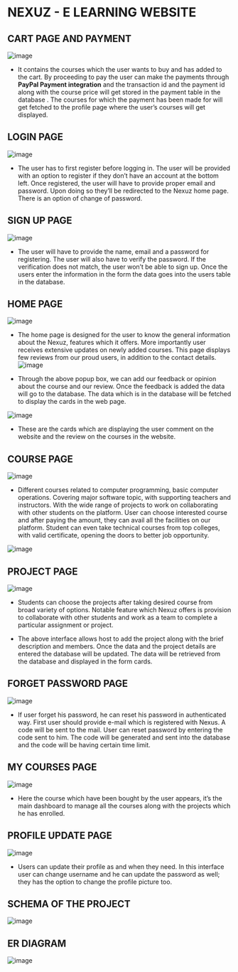 # NEXUZ - E LEARNING WEBSITE
## CART PAGE AND PAYMENT

![image](https://user-images.githubusercontent.com/90029094/203625834-6acf5c28-af3c-4296-b3ee-de828ce9b0e5.png)

- It contains the courses which the user wants to buy and has added to the cart. By proceeding to pay the user can make the payments through **PayPal Payment integration** and the transaction id and the payment id along with the course price will get stored in the payment table in the database . The courses for which the payment has been made for will get fetched to the profile page where the user’s courses will get displayed.
## LOGIN PAGE


![image](https://user-images.githubusercontent.com/90029094/203624344-f9cdecc6-2164-4789-9d16-47d70efb8c25.png)


- The user has to first register before logging in. The user will be provided with an option to register if they don’t have an account at the bottom left. Once registered, the user will have to provide proper email and password. Upon doing so they’ll be redirected to the Nexuz home page. There is an option of change of password.

## SIGN UP PAGE

![image](https://user-images.githubusercontent.com/90029094/203626006-148b8507-ec2f-49a9-9761-d3266f1b519e.png)

- The user will have to provide the name, email and a password for registering. The user will also have to verify the password. If the verification does not match, the user won’t be able to sign up. Once the users enter the information in the form the data goes into the users table in the database.



## HOME PAGE

![image](https://user-images.githubusercontent.com/90029094/203626044-2857f77d-acf1-4005-a4d4-064f4fcd5ca5.png)


- The home page is designed for the user to know the general information about the Nexuz, features which it offers. More importantly user receives extensive updates on newly added courses. This page displays few reviews from our proud users, in addition to the contact details.
  ![image](https://user-images.githubusercontent.com/90029094/203626271-7a197125-d7da-4552-b2b4-fd71ac6826d6.png)

  
- Through the above popup box, we can add our feedback or opinion about the course and our review. Once the feedback is added the data will go to the database. The data which is in the database will be fetched to display the cards in the web page.
 
 ![image](https://user-images.githubusercontent.com/90029094/203626295-7bccebf7-d52f-46bf-b652-18bb29247171.png)

- These are the cards which are displaying the user comment on the website and the review on the courses in the website.

## COURSE PAGE

![image](https://user-images.githubusercontent.com/90029094/203626398-8e5ab855-caef-41bf-9e59-493f1e10b142.png)


- Different courses related to computer programming, basic computer operations. Covering major software topic, with supporting teachers and instructors. With the wide range of projects to work on collaborating with other students on the platform. User can choose interested course and after paying the amount, they can avail all the facilities on our platform. Student can even take technical courses from top colleges, with valid certificate, opening the doors to better job opportunity.

![image](https://user-images.githubusercontent.com/90029094/203626557-5512de0d-0a5e-4558-89db-901643c9f4ca.png)

## PROJECT PAGE

![image](https://user-images.githubusercontent.com/90029094/203626661-cb04958b-a3c9-4df3-a98f-753f1237ca80.png)

- Students can choose the projects after taking desired course from broad variety of options. Notable feature which Nexuz offers is provision to collaborate with other students and work as a team to complete a particular assignment or project.


- The above interface allows host to add the project along with the brief description and members. Once the data and the project details are entered the database will be updated. The data will be retrieved from the database and displayed in the form cards.


 
## FORGET PASSWORD PAGE

![image](https://user-images.githubusercontent.com/90029094/203626691-2e85bfd9-6f51-4e5f-bc4c-39667c59b077.png)


- If user forget his password, he can reset his password in authenticated way. First user should provide e-mail which is registered with Nexus. A code will be sent to the mail. User can reset password by entering the code sent to him. The code will be generated and sent into the database and the code will be having certain time limit.


## MY COURSES PAGE

![image](https://user-images.githubusercontent.com/90029094/203626768-45639743-ee9d-464d-8453-cd3e54a15f0a.png)

- Here the course which have been bought by the user appears, it’s the main dashboard to manage all the courses along with the projects which he has enrolled.

 
## PROFILE UPDATE PAGE

![image](https://user-images.githubusercontent.com/90029094/203626864-6d31955f-ca8c-4cf2-9db2-e98b9507346e.png)


- Users can update their profile as and when they need. In this interface user can change username and he can update the password as well; they has the option to change the profile picture too.

## SCHEMA OF THE PROJECT
![image](https://user-images.githubusercontent.com/90029094/203625947-a050c470-32ae-4c01-9603-a67bfece54e1.png)

## ER DIAGRAM
![image](https://user-images.githubusercontent.com/90029094/203627171-1b5561a4-b153-4081-8de3-3979f9b12a90.png)


 





























